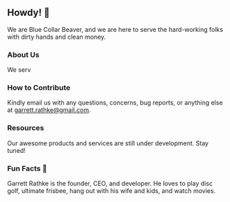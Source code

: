 ## Howdy! 👋

We are Blue Collar Beaver, and we are here to serve the hard-working folks with dirty hands and clean money.

### About Us
We serv

### How to Contribute
Kindly email us with any questions, concerns, bug reports, or anything else at garrett.rathke@gmail.com.

### Resources 
Our awesome products and services are still under development. Stay tuned!

### Fun Facts 🍿
Garrett Rathke is the founder, CEO, and developer. He loves to play disc golf, ultimate frisbee, hang out with his wife and kids, and watch movies.
